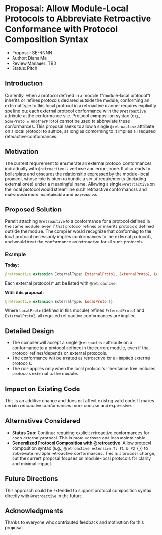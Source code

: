 # Proposal: Allow Module-Local Protocols to Abbreviate Retroactive Conformance with Protocol Composition Syntax

* Proposal: SE-NNNN
* Author: Diana Ma
* Review Manager: TBD
* Status: Pitch

## Introduction

Currently, when a protocol defined in a module ("module-local protocol") inherits or refines protocols declared outside the module, conforming an external type to this local protocol in a retroactive manner requires explicitly spelling out each external protocol conformance with the `@retroactive` attribute at the conformance site. Protocol composition syntax (e.g., `SomeProto & AnotherProto`) cannot be used to abbreviate these conformances. This proposal seeks to allow a single `@retroactive` attribute on a local protocol to suffice, as long as conforming to it implies all required retroactive conformances.

## Motivation

The current requirement to enumerate all external protocol conformances individually with `@retroactive` is verbose and error-prone. It also leads to boilerplate and obscures the relationship expressed by the module-local protocol, whose role is often to bundle a set of requirements (including external ones) under a meaningful name. Allowing a single `@retroactive` on the local protocol would streamline such retroactive conformances and make code more maintainable and expressive.

## Proposed Solution

Permit attaching `@retroactive` to a conformance for a protocol defined in the same module, even if that protocol refines or inherits protocols defined outside the module. The compiler would recognize that conforming to the local protocol necessarily implies conformances to the external protocols, and would treat the conformance as retroactive for all such protocols.

### Example

**Today:**
```swift
@retroactive extension ExternalType: ExternalProto1, ExternalProto2, LocalProto {}
```
Each external protocol must be listed with `@retroactive`.

**With this proposal:**
```swift
@retroactive extension ExternalType: LocalProto {}
```
Where `LocalProto` (defined in this module) refines `ExternalProto1` and `ExternalProto2`, all required retroactive conformances are implied.

## Detailed Design

- The compiler will accept a single `@retroactive` attribute on a conformance to a protocol defined in the current module, even if that protocol refines/depends on external protocols.
- The conformance will be treated as retroactive for all implied external protocols.
- The rule applies only when the local protocol's inheritance tree includes protocols external to the module.

## Impact on Existing Code

This is an additive change and does not affect existing valid code. It makes certain retroactive conformances more concise and expressive.

## Alternatives Considered

- **Status Quo:** Continue requiring explicit retroactive conformances for each external protocol. This is more verbose and less maintainable.
- **Generalized Protocol Composition with @retroactive:** Allow protocol composition syntax (e.g., `@retroactive extension T: P1 & P2 {}`) to abbreviate multiple retroactive conformances. This is a broader change, but the current proposal focuses on module-local protocols for clarity and minimal impact.

## Future Directions

This approach could be extended to support protocol composition syntax directly with `@retroactive` in the future.

## Acknowledgments

Thanks to everyone who contributed feedback and motivation for this proposal.
